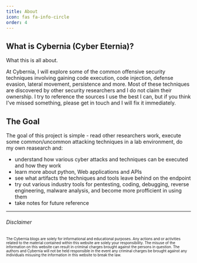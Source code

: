 ```yaml
---
title: About
icon: fas fa-info-circle
order: 4
---
```


## What is Cybernia (Cyber Eternia)?
What this is all about.

At Cybernia, I will explore some of the common offensive security techniques involving gaining code execution, code injection, defense evasion, lateral movement, persistence and more.
Most of these techniques are discovered by other security researchers and I do not claim their ownership. I try to reference the sources I use the best I can, but if you think I've missed something, please get in touch and I will fix it immediately.

## The Goal

The goal of this project is simple - read other researchers work, execute some common/uncommon attacking techniques in a lab environment, do my own reasearch and:

- understand how various cyber attacks and techniques can be executed and how they work
- learn more about python, Web applications and APIs
- see what artifacts the techniques and tools leave behind on the endpoint 
- try out various industry tools for pentesting, coding, debugging, reverse engineering, malware analysis, and become more profficient in using them
- take notes for future reference


___
###### Disclaimer

<span style="font-size:0.7em;">The Cybernia blogs are solely for informational and educational purposes. Any actions and or activities related to the material contained within this website are solely your responsibility. The misuse of the information on this website can result in criminal charges brought against the persons in question. The authors and Cybernia will not be held responsible in the event any criminal charges be brought against any individuals misusing the information in this website to break the law.</span>
